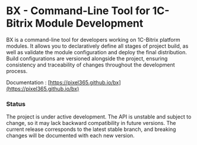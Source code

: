 # BX - Command-Line Tool for 1C-Bitrix Module Development

BX is a command-line tool for developers working on 1C-Bitrix platform modules. It allows you to declaratively define all stages of project build, as well as validate the module configuration and deploy the final distribution. Build configurations are versioned alongside the project, ensuring consistency and traceability of changes throughout the development process.

Documentation : [https://pixel365.github.io/bx](https://pixel365.github.io/bx)

### Status

The project is under active development.
The API is unstable and subject to change, so it may lack backward compatibility in future versions.
The current release corresponds to the latest stable branch,
and breaking changes will be documented with each new version.
